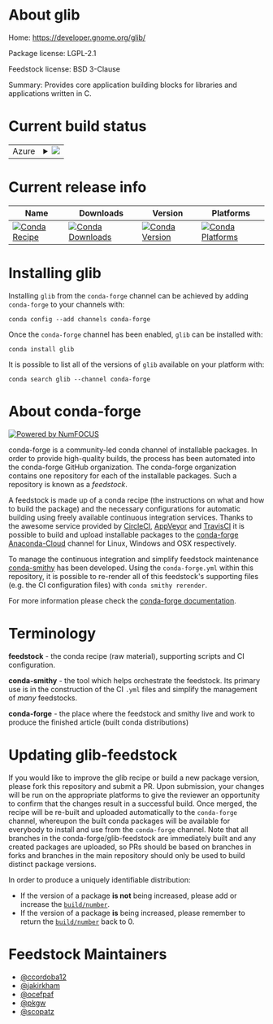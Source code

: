 About glib
==========

Home: https://developer.gnome.org/glib/

Package license: LGPL-2.1

Feedstock license: BSD 3-Clause

Summary: Provides core application building blocks for libraries and applications written in C.



Current build status
====================


<table>
    
  <tr>
    <td>Azure</td>
    <td>
      <details>
        <summary>
          <a href="https://dev.azure.com/conda-forge/feedstock-builds/_build/latest?definitionId=369&branchName=master">
            <img src="https://dev.azure.com/conda-forge/feedstock-builds/_apis/build/status/glib-feedstock?branchName=master">
          </a>
        </summary>
        <table>
          <thead><tr><th>Variant</th><th>Status</th></tr></thead>
          <tbody><tr>
              <td>linux_aarch64_python3.6target_platformlinux-aarch64</td>
              <td>
                <a href="https://dev.azure.com/conda-forge/feedstock-builds/_build/latest?definitionId=369&branchName=master">
                  <img src="https://dev.azure.com/conda-forge/feedstock-builds/_apis/build/status/glib-feedstock?branchName=master&jobName=linux&configuration=linux_aarch64_python3.6target_platformlinux-aarch64" alt="variant">
                </a>
              </td>
            </tr><tr>
              <td>linux_aarch64_python3.7target_platformlinux-aarch64</td>
              <td>
                <a href="https://dev.azure.com/conda-forge/feedstock-builds/_build/latest?definitionId=369&branchName=master">
                  <img src="https://dev.azure.com/conda-forge/feedstock-builds/_apis/build/status/glib-feedstock?branchName=master&jobName=linux&configuration=linux_aarch64_python3.7target_platformlinux-aarch64" alt="variant">
                </a>
              </td>
            </tr><tr>
              <td>linux_aarch64_python3.8target_platformlinux-aarch64</td>
              <td>
                <a href="https://dev.azure.com/conda-forge/feedstock-builds/_build/latest?definitionId=369&branchName=master">
                  <img src="https://dev.azure.com/conda-forge/feedstock-builds/_apis/build/status/glib-feedstock?branchName=master&jobName=linux&configuration=linux_aarch64_python3.8target_platformlinux-aarch64" alt="variant">
                </a>
              </td>
            </tr><tr>
              <td>linux_ppc64le_python3.6target_platformlinux-ppc64le</td>
              <td>
                <a href="https://dev.azure.com/conda-forge/feedstock-builds/_build/latest?definitionId=369&branchName=master">
                  <img src="https://dev.azure.com/conda-forge/feedstock-builds/_apis/build/status/glib-feedstock?branchName=master&jobName=linux&configuration=linux_ppc64le_python3.6target_platformlinux-ppc64le" alt="variant">
                </a>
              </td>
            </tr><tr>
              <td>linux_ppc64le_python3.7target_platformlinux-ppc64le</td>
              <td>
                <a href="https://dev.azure.com/conda-forge/feedstock-builds/_build/latest?definitionId=369&branchName=master">
                  <img src="https://dev.azure.com/conda-forge/feedstock-builds/_apis/build/status/glib-feedstock?branchName=master&jobName=linux&configuration=linux_ppc64le_python3.7target_platformlinux-ppc64le" alt="variant">
                </a>
              </td>
            </tr><tr>
              <td>linux_ppc64le_python3.8target_platformlinux-ppc64le</td>
              <td>
                <a href="https://dev.azure.com/conda-forge/feedstock-builds/_build/latest?definitionId=369&branchName=master">
                  <img src="https://dev.azure.com/conda-forge/feedstock-builds/_apis/build/status/glib-feedstock?branchName=master&jobName=linux&configuration=linux_ppc64le_python3.8target_platformlinux-ppc64le" alt="variant">
                </a>
              </td>
            </tr><tr>
              <td>linux_python2.7target_platformlinux-64</td>
              <td>
                <a href="https://dev.azure.com/conda-forge/feedstock-builds/_build/latest?definitionId=369&branchName=master">
                  <img src="https://dev.azure.com/conda-forge/feedstock-builds/_apis/build/status/glib-feedstock?branchName=master&jobName=linux&configuration=linux_python2.7target_platformlinux-64" alt="variant">
                </a>
              </td>
            </tr><tr>
              <td>linux_python3.6target_platformlinux-64</td>
              <td>
                <a href="https://dev.azure.com/conda-forge/feedstock-builds/_build/latest?definitionId=369&branchName=master">
                  <img src="https://dev.azure.com/conda-forge/feedstock-builds/_apis/build/status/glib-feedstock?branchName=master&jobName=linux&configuration=linux_python3.6target_platformlinux-64" alt="variant">
                </a>
              </td>
            </tr><tr>
              <td>linux_python3.7target_platformlinux-64</td>
              <td>
                <a href="https://dev.azure.com/conda-forge/feedstock-builds/_build/latest?definitionId=369&branchName=master">
                  <img src="https://dev.azure.com/conda-forge/feedstock-builds/_apis/build/status/glib-feedstock?branchName=master&jobName=linux&configuration=linux_python3.7target_platformlinux-64" alt="variant">
                </a>
              </td>
            </tr><tr>
              <td>linux_python3.8target_platformlinux-64</td>
              <td>
                <a href="https://dev.azure.com/conda-forge/feedstock-builds/_build/latest?definitionId=369&branchName=master">
                  <img src="https://dev.azure.com/conda-forge/feedstock-builds/_apis/build/status/glib-feedstock?branchName=master&jobName=linux&configuration=linux_python3.8target_platformlinux-64" alt="variant">
                </a>
              </td>
            </tr><tr>
              <td>osx_python2.7target_platformosx-64</td>
              <td>
                <a href="https://dev.azure.com/conda-forge/feedstock-builds/_build/latest?definitionId=369&branchName=master">
                  <img src="https://dev.azure.com/conda-forge/feedstock-builds/_apis/build/status/glib-feedstock?branchName=master&jobName=osx&configuration=osx_python2.7target_platformosx-64" alt="variant">
                </a>
              </td>
            </tr><tr>
              <td>osx_python3.6target_platformosx-64</td>
              <td>
                <a href="https://dev.azure.com/conda-forge/feedstock-builds/_build/latest?definitionId=369&branchName=master">
                  <img src="https://dev.azure.com/conda-forge/feedstock-builds/_apis/build/status/glib-feedstock?branchName=master&jobName=osx&configuration=osx_python3.6target_platformosx-64" alt="variant">
                </a>
              </td>
            </tr><tr>
              <td>osx_python3.7target_platformosx-64</td>
              <td>
                <a href="https://dev.azure.com/conda-forge/feedstock-builds/_build/latest?definitionId=369&branchName=master">
                  <img src="https://dev.azure.com/conda-forge/feedstock-builds/_apis/build/status/glib-feedstock?branchName=master&jobName=osx&configuration=osx_python3.7target_platformosx-64" alt="variant">
                </a>
              </td>
            </tr><tr>
              <td>osx_python3.8target_platformosx-64</td>
              <td>
                <a href="https://dev.azure.com/conda-forge/feedstock-builds/_build/latest?definitionId=369&branchName=master">
                  <img src="https://dev.azure.com/conda-forge/feedstock-builds/_apis/build/status/glib-feedstock?branchName=master&jobName=osx&configuration=osx_python3.8target_platformosx-64" alt="variant">
                </a>
              </td>
            </tr><tr>
              <td>win_c_compilervs2015cxx_compilervs2015python3.6target_platformwin-64</td>
              <td>
                <a href="https://dev.azure.com/conda-forge/feedstock-builds/_build/latest?definitionId=369&branchName=master">
                  <img src="https://dev.azure.com/conda-forge/feedstock-builds/_apis/build/status/glib-feedstock?branchName=master&jobName=win&configuration=win_c_compilervs2015cxx_compilervs2015python3.6target_platformwin-64" alt="variant">
                </a>
              </td>
            </tr><tr>
              <td>win_c_compilervs2015cxx_compilervs2015python3.7target_platformwin-64</td>
              <td>
                <a href="https://dev.azure.com/conda-forge/feedstock-builds/_build/latest?definitionId=369&branchName=master">
                  <img src="https://dev.azure.com/conda-forge/feedstock-builds/_apis/build/status/glib-feedstock?branchName=master&jobName=win&configuration=win_c_compilervs2015cxx_compilervs2015python3.7target_platformwin-64" alt="variant">
                </a>
              </td>
            </tr><tr>
              <td>win_c_compilervs2015cxx_compilervs2015python3.8target_platformwin-64</td>
              <td>
                <a href="https://dev.azure.com/conda-forge/feedstock-builds/_build/latest?definitionId=369&branchName=master">
                  <img src="https://dev.azure.com/conda-forge/feedstock-builds/_apis/build/status/glib-feedstock?branchName=master&jobName=win&configuration=win_c_compilervs2015cxx_compilervs2015python3.8target_platformwin-64" alt="variant">
                </a>
              </td>
            </tr>
          </tbody>
        </table>
      </details>
    </td>
  </tr>
</table>

Current release info
====================

| Name | Downloads | Version | Platforms |
| --- | --- | --- | --- |
| [![Conda Recipe](https://img.shields.io/badge/recipe-glib-green.svg)](https://anaconda.org/conda-forge/glib) | [![Conda Downloads](https://img.shields.io/conda/dn/conda-forge/glib.svg)](https://anaconda.org/conda-forge/glib) | [![Conda Version](https://img.shields.io/conda/vn/conda-forge/glib.svg)](https://anaconda.org/conda-forge/glib) | [![Conda Platforms](https://img.shields.io/conda/pn/conda-forge/glib.svg)](https://anaconda.org/conda-forge/glib) |

Installing glib
===============

Installing `glib` from the `conda-forge` channel can be achieved by adding `conda-forge` to your channels with:

```
conda config --add channels conda-forge
```

Once the `conda-forge` channel has been enabled, `glib` can be installed with:

```
conda install glib
```

It is possible to list all of the versions of `glib` available on your platform with:

```
conda search glib --channel conda-forge
```


About conda-forge
=================

[![Powered by NumFOCUS](https://img.shields.io/badge/powered%20by-NumFOCUS-orange.svg?style=flat&colorA=E1523D&colorB=007D8A)](http://numfocus.org)

conda-forge is a community-led conda channel of installable packages.
In order to provide high-quality builds, the process has been automated into the
conda-forge GitHub organization. The conda-forge organization contains one repository
for each of the installable packages. Such a repository is known as a *feedstock*.

A feedstock is made up of a conda recipe (the instructions on what and how to build
the package) and the necessary configurations for automatic building using freely
available continuous integration services. Thanks to the awesome service provided by
[CircleCI](https://circleci.com/), [AppVeyor](https://www.appveyor.com/)
and [TravisCI](https://travis-ci.org/) it is possible to build and upload installable
packages to the [conda-forge](https://anaconda.org/conda-forge)
[Anaconda-Cloud](https://anaconda.org/) channel for Linux, Windows and OSX respectively.

To manage the continuous integration and simplify feedstock maintenance
[conda-smithy](https://github.com/conda-forge/conda-smithy) has been developed.
Using the ``conda-forge.yml`` within this repository, it is possible to re-render all of
this feedstock's supporting files (e.g. the CI configuration files) with ``conda smithy rerender``.

For more information please check the [conda-forge documentation](https://conda-forge.org/docs/).

Terminology
===========

**feedstock** - the conda recipe (raw material), supporting scripts and CI configuration.

**conda-smithy** - the tool which helps orchestrate the feedstock.
                   Its primary use is in the construction of the CI ``.yml`` files
                   and simplify the management of *many* feedstocks.

**conda-forge** - the place where the feedstock and smithy live and work to
                  produce the finished article (built conda distributions)


Updating glib-feedstock
=======================

If you would like to improve the glib recipe or build a new
package version, please fork this repository and submit a PR. Upon submission,
your changes will be run on the appropriate platforms to give the reviewer an
opportunity to confirm that the changes result in a successful build. Once
merged, the recipe will be re-built and uploaded automatically to the
`conda-forge` channel, whereupon the built conda packages will be available for
everybody to install and use from the `conda-forge` channel.
Note that all branches in the conda-forge/glib-feedstock are
immediately built and any created packages are uploaded, so PRs should be based
on branches in forks and branches in the main repository should only be used to
build distinct package versions.

In order to produce a uniquely identifiable distribution:
 * If the version of a package **is not** being increased, please add or increase
   the [``build/number``](https://conda.io/docs/user-guide/tasks/build-packages/define-metadata.html#build-number-and-string).
 * If the version of a package **is** being increased, please remember to return
   the [``build/number``](https://conda.io/docs/user-guide/tasks/build-packages/define-metadata.html#build-number-and-string)
   back to 0.

Feedstock Maintainers
=====================

* [@ccordoba12](https://github.com/ccordoba12/)
* [@jakirkham](https://github.com/jakirkham/)
* [@ocefpaf](https://github.com/ocefpaf/)
* [@pkgw](https://github.com/pkgw/)
* [@scopatz](https://github.com/scopatz/)

